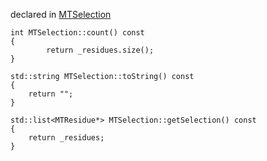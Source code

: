 
declared in [MTSelection](MTSelection.hpp.md)

~~~ { .cpp }
int MTSelection::count() const
{
        return _residues.size();
}

std::string MTSelection::toString() const
{
	return "";
}

std::list<MTResidue*> MTSelection::getSelection() const
{
	return _residues;
}

~~~


